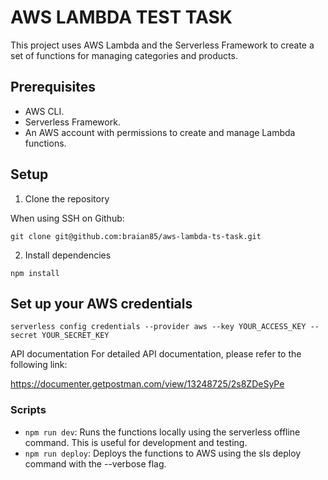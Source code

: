 # AWS LAMBDA TEST TASK 

This project uses AWS Lambda and the Serverless Framework to create a set of functions for managing categories and products.

## Prerequisites
- AWS CLI.
- Serverless Framework.
- An AWS account with permissions to create and manage Lambda functions.

## Setup
1) Clone the repository

When using SSH on Github:

```git clone git@github.com:braian85/aws-lambda-ts-task.git```

2) Install dependencies

```npm install```

## Set up your AWS credentials

```serverless config credentials --provider aws --key YOUR_ACCESS_KEY --secret YOUR_SECRET_KEY```

API documentation
For detailed API documentation, please refer to the following link:

https://documenter.getpostman.com/view/13248725/2s8ZDeSyPe


### Scripts

- `npm run dev`: Runs the functions locally using the serverless offline command. This is useful for development and testing.
- `npm run deploy`: Deploys the functions to AWS using the sls deploy command with the --verbose flag.